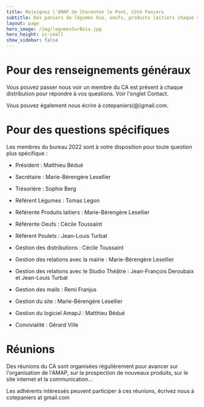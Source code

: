 ```yaml
---
title: Rejoignez l'AMAP de Charenton le Pont, Côté Paniers
subtitle: Des paniers de légumes bio, oeufs, produits laitiers chaque semaine...
layout: page
hero_image: /img/legumesSurBois.jpg
hero_height: is-small
show_sidebar: false
---
```


# Pour des renseignements généraux

Vous pouvez passer nous voir un membre du CA est présent à chaque distribution pour répondre à vos questions. Voir l'onglet Contact.

Vous pouvez également nous écrire à cotepaniers(@)gmail.com.

# Pour des questions spécifiques

Les membres du bureau 2022 sont à votre disposition pour toute question plus spécifique : 

- Président : Matthieu Bédué
- Secrétaire : Marie-Bérengère Lesellier
- Trésorière : Sophie Berg


- Référent Légumes : Tomas Legon
- Référente Produits laitiers : Marie-Bérengère Lesellier
- Référente Oeufs : Cécile Toussaint
- Référent Poulets : Jean-Louis Turbat
- Gestion des distributions : Cécile Toussaint
- Gestion des relations avec la mairie : Marie-Bérengère Lesellier
- Gestion des relations avec le Studio Théâtre : Jean-François Deroubaix et Jean-Louis Turbat
- Gestion des mails : Remi Franjus
- Gestion du site : Marie-Bérengère Lesellier
- Gestion du logiciel AmapJ : Matthieu Bédué
- Convivialité : Gérard Ville

# Réunions

Des réunions du CA sont organisées régulièrement pour avancer sur l'organisation de l'AMAP, sur la prospection de nouveaux produits, sur le site internet et la communication...

Les adhérents intéressés peuvent participer à ces réunions, écrivez nous à cotepaniers at gmail.com




